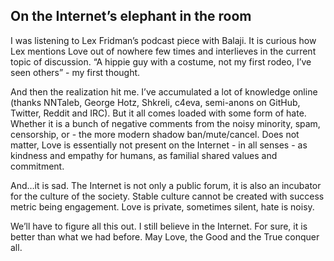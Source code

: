 ## On the Internet’s elephant in the room 

I was listening to Lex Fridman’s podcast piece with Balaji. It is curious how Lex mentions Love out of nowhere few times and interlieves in the current topic of discussion. “A hippie guy with a costume, not my first rodeo, I’ve seen others” - my first thought.

And then the realization hit me. I’ve accumulated a lot of knowledge online (thanks NNTaleb, George Hotz, Shkreli, c4eva, semi-anons on GitHub, Twitter, Reddit and IRC). But it all comes loaded with some form of hate. Whether it is a bunch of negative comments from the noisy minority, spam, censorship, or - the more modern shadow ban/mute/cancel. Does not matter, Love is essentially not present on the Internet - in all senses - as kindness and empathy for humans, as familial shared values and commitment.

And…it is sad. The Internet is not only a public forum, it is also an incubator for the culture of the society. Stable culture cannot be created with success metric being engagement. Love is private, sometimes silent, hate is noisy.

We’ll have to figure all this out. I still believe in the Internet. For sure, it is better than what we had before. May Love, the Good and the True conquer all.
